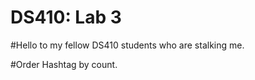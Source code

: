 # DS410: Lab 3
#Hello to my fellow DS410 students who are stalking me.


#Order Hashtag by count.



